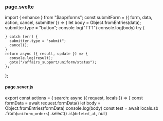 ### page.svelte
import { enhance } from "$app/forms";
  const submitForm = ({ form, data, action, cancel, submitter }) => {
    let body = Object.fromEntries(data);
    submitter.type = "button";
    console.log("TTT")
    console.log(body)
    try {

    } catch (err) {
      submitter.type = "submit";
      cancel();
    }
    return async ({ result, update }) => {
      console.log(result);
      goto("/affairs_support/uniform/status");
    };
  };
<form method="POST" action="?/search" use:enhance={submitForm}>
  <input hidden bind:value={teamId} name="team_id" />
  <input hidden bind:value={processId} name="work_process_id" />
  </form>



  #### page.sever.js

export const actions = {
  search: async ({ request, locals }) => {
    const formData = await request.formData()
    let body = Object.fromEntries(formData)
    console.log(body)
    const test = await locals.sb
    .from(`uniform_orders`)
    .select()
    .is(`deleted_at`, null)
